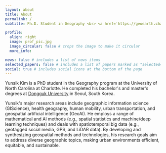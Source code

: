 ```yaml
---
layout: about
title: About
permalink: /
subtitle: Ph.D. Student in Geography <br> <a href='https://geoearth.charlotte.edu/'>Department of Earth, Environmental and Geographical Sciences</a> <br> <a href='https://www.charlotte.edu/'>The University of North Carolina at Charlotte</a>

profile:
  align: right
  image: prof_pic.jpg
  image_circular: false # crops the image to make it circular
  more_info: 

news: false # includes a list of news items
selected_papers: false # includes a list of papers marked as "selected={true}"
social: true # includes social icons at the bottom of the page
---
```


Yunsik Kim is a PhD student in the Geography program at the University of North Carolina at Charlotte. He completed his bachelor's and master's degrees at <a href='https://geoedu.dongguk.edu/'>Dongguk University</a> in Seoul, South Korea.

Yunsik's major research areas include geographic information science (GIScience), health geography, human mobility, urban transportation, and geospatial artificial intelligence (GeoAI). He employs a range of mathematical and AI methods (e.g., spatial statistics and machine/deep learning techniques) and deals with spatiotemporal big data (e.g., geotagged social media, GPS, and LiDAR data). By developing and synthesizing geospatial methods and technologies, his research goals aim to address diverse geographic topics, making urban environments efficient, equitable, and sustainable.

<!-- Write your biography here. Tell the world about yourself. Link to your favorite [subreddit](http://reddit.com). You can put a picture in, too. The code is already in, just name your picture `prof_pic.jpg` and put it in the `img/` folder. -->

<!-- Put your address / P.O. box / other info right below your picture. You can also disable any of these elements by editing `profile` property of the YAML header of your `_pages/about.md`. Edit `_bibliography/papers.bib` and Jekyll will render your [publications page](/al-folio/publications/) automatically.

Link to your social media connections, too. This theme is set up to use [Font Awesome icons](https://fontawesome.com/) and [Academicons](https://jpswalsh.github.io/academicons/), like the ones below. Add your Facebook, Twitter, LinkedIn, Google Scholar, or just disable all of them. -->
